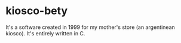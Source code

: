 # kiosco-bety
It's a software created in 1999 for my mother's store (an argentinean kiosco). It's entirely written in C.
